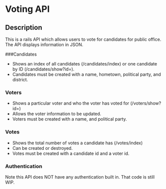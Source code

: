 # Voting API

## Description
This is a rails API which allows users to vote for candidates for public office. The API displays information in JSON.

###Candidates
* Shows an index of all candidates (/candidates/index) or one candidate by ID (/candidates/show?id=).
* Candidates must be created with a name, hometown, political party, and district.

### Voters
* Shows a particular voter and who the voter has voted for (/voters/show?id=)
* Allows the voter information to be updated.
* Voters must be created with a name, and political party.

### Votes
* Shows the total number of votes a candidate has (/votes/index)
* Can be created or destroyed.
* Votes must be created with a candidate id and a voter id.

### Authentication
Note this API does NOT have any  authentication built in. That code is still WIP.
